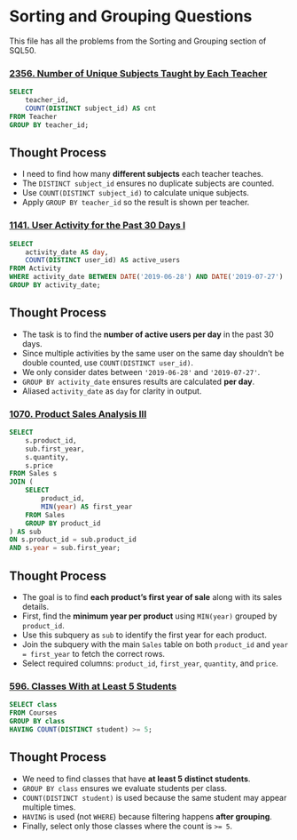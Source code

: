 # Sorting and Grouping Questions

This file has all the problems from the Sorting and Grouping section of SQL50. 

### [2356. Number of Unique Subjects Taught by Each Teacher](https://leetcode.com/problems/number-of-unique-subjects-taught-by-each-teacher/?envType=study-plan-v2&envId=top-sql-50)

```sql
SELECT 
    teacher_id, 
    COUNT(DISTINCT subject_id) AS cnt 
FROM Teacher 
GROUP BY teacher_id;
```
## Thought Process
- I need to find how many **different subjects** each teacher teaches.  
- The `DISTINCT subject_id` ensures no duplicate subjects are counted.  
- Use `COUNT(DISTINCT subject_id)` to calculate unique subjects.  
- Apply `GROUP BY teacher_id` so the result is shown per teacher.

### [1141. User Activity for the Past 30 Days I](https://leetcode.com/problems/user-activity-for-the-past-30-days-i/?envType=study-plan-v2&envId=top-sql-50)

```sql
SELECT 
    activity_date AS day,
    COUNT(DISTINCT user_id) AS active_users
FROM Activity
WHERE activity_date BETWEEN DATE('2019-06-28') AND DATE('2019-07-27')
GROUP BY activity_date;
```
## Thought Process
- The task is to find the **number of active users per day** in the past 30 days.  
- Since multiple activities by the same user on the same day shouldn’t be double counted, use `COUNT(DISTINCT user_id)`.  
- We only consider dates between `'2019-06-28'` and `'2019-07-27'`.  
- `GROUP BY activity_date` ensures results are calculated **per day**.  
- Aliased `activity_date` as `day` for clarity in output.

### [1070. Product Sales Analysis III](https://leetcode.com/problems/product-sales-analysis-iii/description/?envType=study-plan-v2&envId=top-sql-50)

```sql
SELECT 
    s.product_id, 
    sub.first_year, 
    s.quantity, 
    s.price 
FROM Sales s
JOIN (
    SELECT 
        product_id, 
        MIN(year) AS first_year 
    FROM Sales 
    GROUP BY product_id
) AS sub
ON s.product_id = sub.product_id 
AND s.year = sub.first_year;
```
## Thought Process
- The goal is to find **each product’s first year of sale** along with its sales details.  
- First, find the **minimum year per product** using `MIN(year)` grouped by `product_id`.  
- Use this subquery as `sub` to identify the first year for each product.  
- Join the subquery with the main `Sales` table on both `product_id` and `year = first_year` to fetch the correct rows.  
- Select required columns: `product_id`, `first_year`, `quantity`, and `price`.

### [596. Classes With at Least 5 Students](https://leetcode.com/problems/classes-with-at-least-5-students/description/?envType=study-plan-v2&envId=top-sql-50)

```sql
SELECT class 
FROM Courses 
GROUP BY class
HAVING COUNT(DISTINCT student) >= 5;
```
## Thought Process
- We need to find classes that have **at least 5 distinct students**.  
- `GROUP BY class` ensures we evaluate students per class.  
- `COUNT(DISTINCT student)` is used because the same student may appear multiple times.  
- `HAVING` is used (not `WHERE`) because filtering happens **after grouping**.  
- Finally, select only those classes where the count is `>= 5`.
